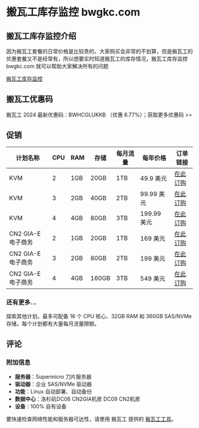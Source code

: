# 搬瓦工库存监控 bwgkc.com

## 搬瓦工库存监控介绍

因为搬瓦工套餐的日常价格是比较贵的，大家购买会非常的不划算，但是搬瓦工的优惠套餐又不是经常有，所以想要实时知道搬瓦工的库存情况，搬瓦工库存监控 bwgkc.com 就可以帮助大家解决所有的问题

[搬瓦工库存监控](https://github.com/FreeyW/bwgvps/blob/main/bwgkc.png)

## 搬瓦工优惠码

搬瓦工 2024 最新优惠码：BWHCGLUKKB （优惠 6.77%）；获取更多优惠码 >>

## 促销

| 计划名称 | CPU | RAM | 存储 | 每月流量 | 每年价格 | 订单链接 |
|----------------|-----|----------|---------------| ----------------|-----------------|-------------------------------------------------------|
| KVM | 2 | 1GB | 20GB | 1TB | 49.9 美元 | [在此订购](https://bwh81.net/aff.php?aff=31591&pid=44)|
| KVM | 3 | 2GB | 40GB | 2TB | 99.99 美元 | [在此订购](https://bwh81.net/aff.php?aff=31591&pid=45) |
| KVM | 4 | 4GB | 80GB | 3TB | 199.99 美元 | [在此订购](https://bwh81.net/aff.php?aff=31591&pid=46)|
| CN2 GIA-E 电子商务 | 2 | 1GB | 20GB | 1TB | 169 美元 | [在此订购](https://bwh81.net/aff.php?aff=31591&pid=87)|
| CN2 GIA-E 电子商务 | 3 | 2GB | 80GB | 2TB | 199 美元 | [在此订购](https://bwh81.net/aff.php?aff=31591&pid=88)|
| CN2 GIA-E 电子商务 | 4 | 4GB | 160GB| 3TB | 549 美元 | [在此订购](https://bwh81.net/aff.php?aff=31591&pid=89)|

### 还有更多...
探索其他计划，最多可配备 16 个 CPU 核心、32GB RAM 和 360GB SAS/NVMe 存储，每个计划都有大量每月流量限额。

## 评论

### 附加信息
- **服务器**：Supermicro 刀片服务器
- **驱动器**：企业 SAS/NVMe 驱动器
- **功能**：Linux 自动部署、自动备份
- **数据中心**：洛杉矶DC06 CN2GIA机房 DC09 CN2机房
- **设备**：100% 自有设备

要快速检查网络性能和服务器可达性，请使用 搬瓦工 提供的 [搬瓦工工具](https://ping.pe/)。
